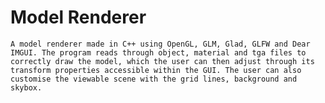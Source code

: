 # Model Renderer
 
	A model renderer made in C++ using OpenGL, GLM, Glad, GLFW and Dear IMGUI. The program reads through object, material and tga files to correctly draw the model, which the user can then adjust through its transform properties accessible within the GUI. The user can also customise the viewable scene with the grid lines, background and skybox.